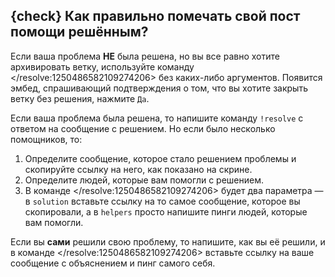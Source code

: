 ## {check} Как правильно помечать свой пост помощи решённым?
Если ваша проблема **НЕ** была решена, но вы все равно хотите архивировать ветку, используйте команду </resolve:1250486582109274206> без каких-либо аргументов. Появится эмбед, спрашивающий подтверждения о том, что вы хотите закрыть ветку без решения, нажмите `Да`.

Если ваша проблема была решена, то напишите команду `!resolve` с ответом на сообщение с решением. Но если было несколько помощников, то:
1. Определите сообщение, которое стало решением проблемы и скопируйте ссылку на него, как показано на скрине.
2. Определите людей, которые вам помогли с решением.
3. В команде </resolve:1250486582109274206> будет два параметра — в `solution` вставьте ссылку на то самое сообщение, которое вы скопировали, а в `helpers` просто напишите пинги людей, которые вам помогли.

Если вы **сами** решили свою проблему, то напишите, как вы её решили, и в команде </resolve:1250486582109274206> вставьте ссылку на ваше сообщение с объяснением и пинг самого себя.